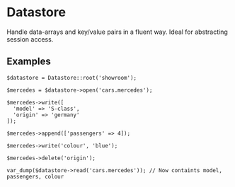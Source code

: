 # Datastore

Handle data-arrays and key/value pairs in a fluent way. Ideal for abstracting session access.

## Examples

```
$datastore = Datastore::root('showroom');

$mercedes = $datastore->open('cars.mercedes');

$mercedes->write([
  'model' => 'S-class', 
  'origin' => 'germany'
]);

$mercedes->append(['passengers' => 4]);

$mercedes->write('colour', 'blue');

$mercedes->delete('origin');

var_dump($datastore->read('cars.mercedes')); // Now containts model, passengers, colour
```
